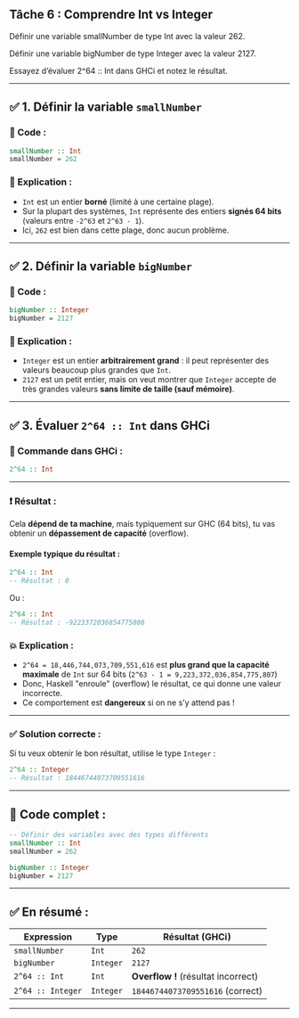 ## Tâche 6 : Comprendre Int vs Integer

Définir une variable smallNumber de type Int avec la valeur 262.

Définir une variable bigNumber de type Integer avec la valeur 2127.

Essayez d’évaluer 2^64 :: Int dans GHCi et notez le résultat.

---

## ✅ 1. Définir la variable `smallNumber`

### 🔹 Code :

```haskell
smallNumber :: Int
smallNumber = 262
```

### 💬 Explication :

* `Int` est un entier **borné** (limité à une certaine plage).
* Sur la plupart des systèmes, `Int` représente des entiers **signés 64 bits** (valeurs entre `-2^63` et `2^63 - 1`).
* Ici, `262` est bien dans cette plage, donc aucun problème.

---

## ✅ 2. Définir la variable `bigNumber`

### 🔹 Code :

```haskell
bigNumber :: Integer
bigNumber = 2127
```

### 💬 Explication :

* `Integer` est un entier **arbitrairement grand** : il peut représenter des valeurs beaucoup plus grandes que `Int`.
* `2127` est un petit entier, mais on veut montrer que `Integer` accepte de très grandes valeurs **sans limite de taille (sauf mémoire)**.

---

## ✅ 3. Évaluer `2^64 :: Int` dans GHCi

### 🔹 Commande dans GHCi :

```haskell
2^64 :: Int
```

---

### ❗ Résultat :

Cela **dépend de ta machine**, mais typiquement sur GHC (64 bits), tu vas obtenir un **dépassement de capacité** (overflow).

#### Exemple typique du résultat :

```haskell
2^64 :: Int
-- Résultat : 0
```

Ou :

```haskell
2^64 :: Int
-- Résultat : -9223372036854775808
```

### 💥 Explication :

* `2^64 = 18,446,744,073,709,551,616` est **plus grand que la capacité maximale** de `Int` sur 64 bits (`2^63 - 1 = 9,223,372,036,854,775,807`)
* Donc, Haskell "enroule" (overflow) le résultat, ce qui donne une valeur incorrecte.
* Ce comportement est **dangereux** si on ne s’y attend pas !

---

### ✅ Solution correcte :

Si tu veux obtenir le bon résultat, utilise le type `Integer` :

```haskell
2^64 :: Integer
-- Résultat : 18446744073709551616
```

---

## 📄 Code complet :

```haskell
-- Définir des variables avec des types différents
smallNumber :: Int
smallNumber = 262

bigNumber :: Integer
bigNumber = 2127
```

---

## ✅ En résumé :

| Expression        | Type      | Résultat (GHCi)                     |
| ----------------- | --------- | ----------------------------------- |
| `smallNumber`     | `Int`     | `262`                               |
| `bigNumber`       | `Integer` | `2127`                              |
| `2^64 :: Int`     | `Int`     | **Overflow !** (résultat incorrect) |
| `2^64 :: Integer` | `Integer` | `18446744073709551616` (correct)    |

---
